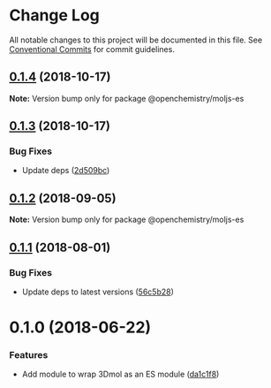 # Change Log

All notable changes to this project will be documented in this file.
See [Conventional Commits](https://conventionalcommits.org) for commit guidelines.

## [0.1.4](https://github.com/OpenChemistry/oc-web-components/compare/@openchemistry/moljs-es@0.1.3...@openchemistry/moljs-es@0.1.4) (2018-10-17)

**Note:** Version bump only for package @openchemistry/moljs-es





## [0.1.3](https://github.com/OpenChemistry/oc-web-components/compare/@openchemistry/moljs-es@0.1.2...@openchemistry/moljs-es@0.1.3) (2018-10-17)


### Bug Fixes

* Update deps ([2d509bc](https://github.com/OpenChemistry/oc-web-components/commit/2d509bc))





<a name="0.1.2"></a>
## [0.1.2](https://github.com/OpenChemistry/oc-web-components/compare/@openchemistry/moljs-es@0.1.1...@openchemistry/moljs-es@0.1.2) (2018-09-05)




**Note:** Version bump only for package @openchemistry/moljs-es

<a name="0.1.1"></a>
## [0.1.1](https://github.com/OpenChemistry/oc-web-components/compare/@openchemistry/moljs-es@0.1.0...@openchemistry/moljs-es@0.1.1) (2018-08-01)


### Bug Fixes

* Update deps to latest versions ([56c5b28](https://github.com/OpenChemistry/oc-web-components/commit/56c5b28))




<a name="0.1.0"></a>
# 0.1.0 (2018-06-22)


### Features

* Add module to wrap 3Dmol as an ES module ([da1c1f8](https://github.com/OpenChemistry/oc-web-components/commit/da1c1f8))
